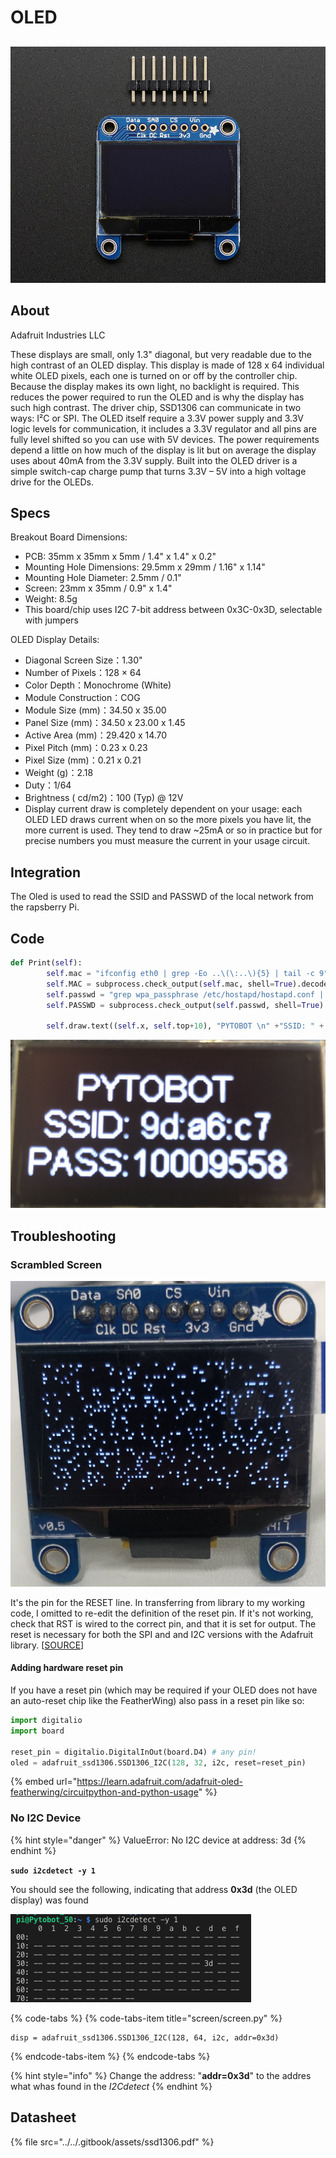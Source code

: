 # OLED

## 

![](../../.gitbook/assets/938-12.jpg)

## About

Adafruit Industries LLC

These displays are small, only 1.3" diagonal, but very readable due to the high contrast of an OLED display. This display is made of 128 x 64 individual white OLED pixels, each one is turned on or off by the controller chip. Because the display makes its own light, no backlight is required. This reduces the power required to run the OLED and is why the display has such high contrast. The driver chip, SSD1306 can communicate in two ways: I²C or SPI. The OLED itself require a 3.3V power supply and 3.3V logic levels for communication, it includes a 3.3V regulator and all pins are fully level shifted so you can use with 5V devices. The power requirements depend a little on how much of the display is lit but on average the display uses about 40mA from the 3.3V supply. Built into the OLED driver is a simple switch-cap charge pump that turns 3.3V – 5V into a high voltage drive for the OLEDs.

## Specs

Breakout Board Dimensions:

* PCB: 35mm x 35mm x 5mm / 1.4" x 1.4" x 0.2"
* Mounting Hole Dimensions: 29.5mm x 29mm / 1.16" x 1.14"
* Mounting Hole Diameter: 2.5mm / 0.1"
* Screen: 23mm x 35mm / 0.9" x 1.4"
* Weight: 8.5g
* This board/chip uses I2C 7-bit address between 0x3C-0x3D, selectable with jumpers

OLED Display Details:

* Diagonal Screen Size：1.30"
* Number of Pixels：128 × 64
* Color Depth：Monochrome \(White\)
* Module Construction：COG
* Module Size \(mm\)：34.50 x 35.00
* Panel Size \(mm\)：34.50 x 23.00 x 1.45
* Active Area \(mm\)：29.420 x 14.70
* Pixel Pitch \(mm\)：0.23 x 0.23
* Pixel Size \(mm\)：0.21 x 0.21
* Weight \(g\)：2.18
* Duty：1/64
* Brightness \( cd/m2\)：100 \(Typ\) @ 12V
* Display current draw is completely dependent on your usage: each OLED LED draws current when on so the more pixels you have lit, the more current is used. They tend to draw ~25mA or so in practice but for precise numbers you must measure the current in your usage circuit.

## Integration

The Oled is used to read the SSID and PASSWD of the local network from the rapsberry Pi. 

## Code

```python
def Print(self):
        self.mac = "ifconfig eth0 | grep -Eo ..\(\:..\){5} | tail -c 9"
        self.MAC = subprocess.check_output(self.mac, shell=True).decode("utf-8")
        self.passwd = "grep wpa_passphrase /etc/hostapd/hostapd.conf | tail -c 9"
        self.PASSWD = subprocess.check_output(self.passwd, shell=True).decode("utf-8")

        self.draw.text((self.x, self.top+10), "PYTOBOT \n" +"SSID: " + self.MAC + "PASS:" + self.PASSWD, font=self.font, fill=255, align="center")

```

![](../../.gitbook/assets/img_3704-copy.jpg)

## Troubleshooting 

### Scrambled Screen

![Scrambled Screen](../../.gitbook/assets/img_2994.jpg)

It's the pin for the RESET line. In transferring from library to my working code, I omitted to re-edit the definition of the reset pin. If it's not working, check that RST is wired to the correct pin, and that it is set for output. The reset is necessary for both the SPI and and I2C versions with the Adafruit library. \[[SOURCE](http://engineeringnotes.blogspot.com/2015/03/why-is-oled-display-scrambled-random.html)\]

#### Adding hardware reset pin

If you have a reset pin \(which may be required if your OLED does not have an auto-reset chip like the FeatherWing\) also pass in a reset pin like so:

```python
import digitalio
import board
 
reset_pin = digitalio.DigitalInOut(board.D4) # any pin!
oled = adafruit_ssd1306.SSD1306_I2C(128, 32, i2c, reset=reset_pin)
```

{% embed url="https://learn.adafruit.com/adafruit-oled-featherwing/circuitpython-and-python-usage" %}



### No I2C Device

{% hint style="danger" %}
ValueError: No I2C device at address: 3d
{% endhint %}

**`sudo i2cdetect -y 1`**

You should see the following, indicating that address **0x3d** \(the OLED display\) was found

![I2C address 3D](../../.gitbook/assets/screenshot-2019-04-13-at-14.13.53.png)

{% code-tabs %}
{% code-tabs-item title="screen/screen.py" %}
```text
disp = adafruit_ssd1306.SSD1306_I2C(128, 64, i2c, addr=0x3d)
```
{% endcode-tabs-item %}
{% endcode-tabs %}

{% hint style="info" %}
Change the address: "**addr=0x3d**" to the addres what whas found in the _I2Cdetect_
{% endhint %}

## Datasheet

{% file src="../../.gitbook/assets/ssd1306.pdf" %}

